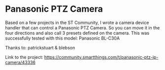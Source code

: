 # Panasonic PTZ Camera

Based on a few projects in the ST Community, I wrote a camera device handler that can control a Panasonic PTZ Camera. So you can move it in the four directions and also call 3 presets defined on the camera. This was successfully tested with this model:  Panasonic BL-C30A

Thanks to: patrickstuart & blebson

Link to the project: https://community.smartthings.com/t/panasonic-ptz-ip-camera/43336